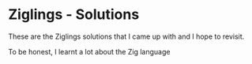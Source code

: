 # Ziglings - Solutions

These are the Ziglings solutions that I came up with and I hope to revisit.

To be honest, I learnt a lot about the Zig language
